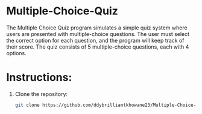 # Multiple-Choice-Quiz
The Multiple Choice Quiz program simulates a simple quiz system where users are presented with multiple-choice questions. The user must select the correct option for each question, and the program will keep track of their score. The quiz consists of 5 multiple-choice questions, each with 4 options.

# Instructions:
1. Clone the repository:
   ```bash
   git clone https://github.com/ddybrilliantkhowane23/Multiple-Choice-Quiz.git
